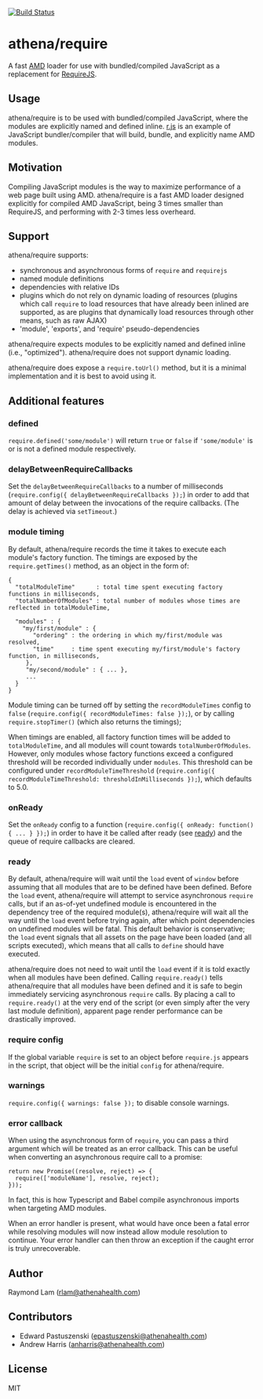 [![Build Status](https://travis-ci.com/athenahealth/athena-require.svg?branch=master)](https://travis-ci.com/athenahealth/athena-require)

# athena/require

A fast [AMD](https://github.com/amdjs/amdjs-api/wiki/AMD) loader for use with bundled/compiled JavaScript as a replacement for [RequireJS](http://requirejs.org).

## Usage

athena/require is to be used with bundled/compiled JavaScript, where the modules are explicitly named and defined inline. [r.js](http://requirejs.org/docs/optimization.html) is an example of JavaScript bundler/compiler that will build, bundle, and explicitly name AMD modules.

## Motivation

Compiling JavaScript modules is the way to maximize performance of a web page built using AMD. athena/require is a fast AMD loader designed explicitly for compiled AMD JavaScript, being 3 times smaller than RequireJS, and performing with 2-3 times less overheard.

## Support

athena/require supports:

* synchronous and asynchronous forms of `require` and `requirejs`
* named module definitions
* dependencies with relative IDs
* plugins which do not rely on dynamic loading of resources (plugins which call `require` to load resources that have already been inlined are supported, as are plugins that dynamically load resources through other means, such as raw AJAX)
* 'module', 'exports', and 'require' pseudo-dependencies

athena/require expects modules to be explicitly named and defined inline (i.e., "optimized"). athena/require does not support dynamic loading.

athena/require does expose a `require.toUrl()` method, but it is a minimal implementation and it is best to avoid using it.

## Additional features

### defined

`require.defined('some/module')` will return `true` or `false` if `'some/module'` is or is not a defined module respectively.

### delayBetweenRequireCallbacks

Set the `delayBetweenRequireCallbacks` to a number of milliseconds (`require.config({ delayBetweenRequireCallbacks });`) in order to add that amount of delay between the invocations of the require callbacks. (The delay is achieved via `setTimeout`.)

### module timing

By default, athena/require records the time it takes to execute each module's factory function. The timings are exposed by the `require.getTimes()` method, as an object in the form of:

    {
      "totalModuleTime"      : total time spent executing factory functions in milliseconds,
      "totalNumberOfModules" : total number of modules whose times are reflected in totalModuleTime,
      
      "modules" : {
        "my/first/module" : {
           "ordering" : the ordering in which my/first/module was resolved,
           "time"     : time spent executing my/first/module's factory function, in milliseconds,
         },
         "my/second/module" : { ... },
         ...
      }
    }
    
Module timing can be turned off by setting the `recordModuleTimes` config to `false` (`require.config({ recordModuleTimes: false });`), or by calling `require.stopTimer()` (which also returns the timings);

When timings are enabled, all factory function times will be added to `totalModuleTime`, and all modules will count towards `totalNumberOfModules`. However, only modules whose factory functions exceed a configured threshold will be recorded individually under `modules`. This threshold can be configured under `recordModuleTimeThreshold` (`require.config({ recordModuleTimeThreshold: thresholdInMilliseconds });`), which defaults to 5.0.

### onReady

Set the `onReady` config to a function (`require.config({ onReady: function() { ... } });`) in order to have it be called after ready (see [ready](#ready)) and the queue of require callbacks are cleared.

### ready

By default, athena/require will wait until the `load` event of `window` before assuming that all modules that are to be defined have been defined. Before the `load` event, athena/require will attempt to service asynchronous `require` calls, but if an as-of-yet undefined module is encountered in the dependency tree of the required module(s), athena/require will wait all the way until the `load` event before trying again, after which point dependencies on undefined modules will be fatal. This default behavior is conservative; the `load` event signals that all assets on the page have been loaded (and all scripts executed), which means that all calls to `define` should have executed. 

athena/require does not need to wait until the `load` event if it is told exactly when all modules have been defined. Calling `require.ready()` tells athena/require that all modules have been defined and it is safe to begin immediately servicing asynchronous `require` calls. By placing a call to `require.ready()` at the very end of the script (or even simply after the very last module definition), apparent page render performance can be drastically improved.

### require config

If the global variable `require` is set to an object before `require.js` appears in the script, that object will be the initial `config` for athena/require.

### warnings

`require.config({ warnings: false });` to disable console warnings.

### error callback

When using the asynchronous form of `require`, you can pass a third argument which will be treated as an error callback. This can be useful when converting an asynchronous require call to a promise:

    return new Promise((resolve, reject) => {
      require(['moduleName'], resolve, reject);
    }));

In fact, this is how Typescript and Babel compile asynchronous imports when targeting AMD modules.

When an error handler is present, what would have once been a fatal error while resolving modules will now instead allow module resolution to continue. Your error handler can then throw an exception if the caught error is truly unrecoverable.

## Author

Raymond Lam (rlam@athenahealth.com)

## Contributors

- Edward Pastuszenski (epastuszenski@athenahealth.com)
- Andrew Harris (anharris@athenahealth.com)

## License

MIT
